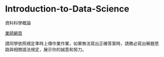 # Introduction-to-Data-Science
資料科學概論

[業師網頁](http://www.hmwu.idv.tw/web/SHU/)

請同學依照規定準時上傳作業作業，如果無法寫出正確答案時，請務必寫出解題思路與相關語法規定，展示你的誠意和努力。



